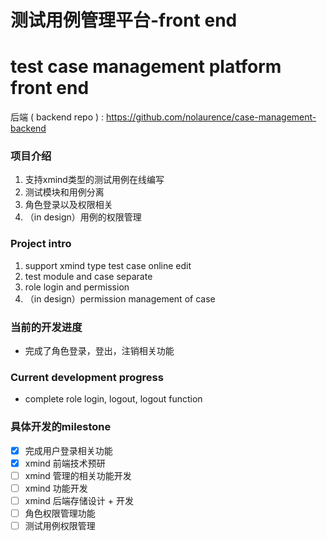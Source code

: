 # 测试用例管理平台-front end
# test case management platform front end

后端 ( backend repo ) : https://github.com/nolaurence/case-management-backend

### 项目介绍
1. 支持xmind类型的测试用例在线编写
2. 测试模块和用例分离
3. 角色登录以及权限相关
4. （in design）用例的权限管理

### Project intro
1. support xmind type test case online edit
2. test module and case separate
3. role login and permission
4. （in design）permission management of case


### 当前的开发进度
* 完成了角色登录，登出，注销相关功能

### Current development progress
* complete role login, logout, logout function


### 具体开发的milestone
- [x] 完成用户登录相关功能
- [x] xmind 前端技术预研
- [ ] xmind 管理的相关功能开发
- [ ] xmind 功能开发
- [ ] xmind 后端存储设计 + 开发
- [ ] 角色权限管理功能
- [ ] 测试用例权限管理
